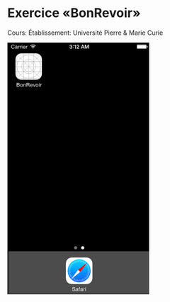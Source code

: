 Exercice «BonRevoir»
====================

Cours: 
Établissement: Université Pierre & Marie Curie

[Programmation sur iPhone et iPad]: https://www.france-universite-numerique-mooc.fr/courses/UPMC/18001/Trimestre_2_2014/about

![Screen capture](BonRevoirScreenCap.gif)
